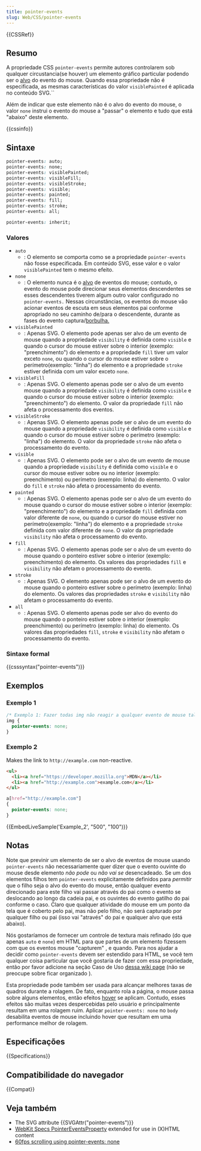 ```yaml
---
title: pointer-events
slug: Web/CSS/pointer-events
---
```


{{CSSRef}}

## Resumo

A propriedade CSS `pointer-events` permite autores controlarem sob qualquer circustancia(se houver) um elemento gráfico particular podendo ser o [alvo](/pt-BR/docs/Web/API/event.target) do evento do mouse. Quando essa propriedade não é especificada, as mesmas características do valor `visiblePainted` é aplicada no conteúdo SVG.``

Além de indicar que este elemento não é o alvo do evento do mouse, o valor `none` instrui o evento do mouse a "passar" o elemento e tudo que está "abaixo" deste elemento.

{{cssinfo}}

## Sintaxe

```css
pointer-events: auto;
pointer-events: none;
pointer-events: visiblePainted;
pointer-events: visibleFill;
pointer-events: visibleStroke;
pointer-events: visible;
pointer-events: painted;
pointer-events: fill;
pointer-events: stroke;
pointer-events: all;

pointer-events: inherit;
```

### Valores

- `auto`
  - : O elemento se comporta como se a propriedade `pointer-events` não fosse especificada. Em conteúdo SVG, esse valor e o valor `visiblePainted` tem o mesmo efeito.
- `none`
  - : O elemento nunca é o [alvo](/pt-BR/docs/Web/API/event.target) de eventos do mouse; contudo, o evento do mouse pode direcionar seus elementos descendentes se esses descendentes tiverem algum outro valor configurado no `pointer-events.` Nessas circunstâncias, os eventos do mouse vão acionar eventos de escuta em seus elementos pai conforme apropriado no seu caminho de/para o descendente, durante as fases do evento captura/[borbulha.](/pt-BR/docs/Web/API/event.bubbles)
- `visiblePainted`
  - : Apenas SVG. O elemento pode apenas ser alvo de um evento de mouse quando a propriedade `visibility` é definida como `visible` e quando o cursor do mouse estiver sobre o interior (exemplo: "preenchimento") do elemento e a propriedade `fill` tiver um valor exceto `none`, ou quando o cursor do mouse estiver sobre o perímetro(exemplo: "linha") do elemento e a propriedade `stroke` estiver definida com um valor exceto `none`.
- `visibleFill`
  - : Apenas SVG. O elemento apenas pode ser o alvo de um evento mouse quando a propriedade `visibility` é definida como `visible` e quando o cursor do mouse estiver sobre o interior (exemplo: "preenchimento") do elemento. O valor da propriedade `fill` não afeta o processamento dos eventos.
- `visibleStroke`
  - : Apenas SVG. O elemento apenas pode ser o alvo de um evento do mouse quando a propriedade `visibility` é definida como `visible` e quando o cursor do mouse estiver sobre o perímetro (exemplo: "linha") do elemento. O valor da propriedade `stroke` não afeta o processamento do evento.
- `visible`
  - : Apenas SVG. O elemento pode ser o alvo de um evento de mouse quando a propriedade `visibility` é definida como `visible` e o cursor do mouse estiver sobre ou no interior (exemplo: preenchimento) ou perímetro (exemplo: linha) do elemento. O valor do `fill` e `stroke` não afeta o processamento do evento.
- `painted`
  - : Apenas SVG. O elemento apenas pode ser o alvo de um evento do mouse quando o cursor do mouse estiver sobre o interior (exemplo: "preenchimento") do elemento e a propriedade `fill` definida com valor diferente de `none`, ou quando o cursor do mouse estiver no perímetro(exemplo: "linha") do elemento e a propriedade `stroke` definida com valor diferente de `none`. O valor da propriedade `visibility` não afeta o processamento do evento.
- `fill`
  - : Apenas SVG. O elemento apenas pode ser o alvo de um evento do mouse quando o ponteiro estiver sobre o interior (exemplo: preenchimento) do elemento. Os valores das propriedades `fill` e `visibility` não afetam o processamento do evento.
- `stroke`
  - : Apenas SVG. O elemento apenas pode ser o alvo de um evento do mouse quando o ponteiro estiver sobre o perímetro (exemplo: linha) do elemento. Os valores das propriedades `stroke` e `visibility` não afetam o processamento do evento.
- `all`
  - : Apenas SVG. O elemento apenas pode ser alvo do evento do mouse quando o ponteiro estiver sobre o interior (exemplo: preenchimento) ou perímetro (exemplo: linha) do elemento. Os valores das propriedades `fill`, `stroke` e `visibility` não afetam o processamento do evento.

### Sintaxe formal

{{csssyntax("pointer-events")}}

## Exemplos

### Exemplo 1

```css
/* Exemplo 1: Fazer todas img não reagir a qualquer evento de mouse tal como arrastar, passar sobre, clique etc */
img {
  pointer-events: none;
}
```

### Exemplo 2

Makes the link to `http://example.com` non-reactive.

```html
<ul>
  <li><a href="https://developer.mozilla.org">MDN</a></li>
  <li><a href="http://example.com">example.com</a></li>
</ul>
```

```css
a[href="http://example.com"]
{
  pointer-events: none;
}
```

{{EmbedLiveSample('Example_2', "500", "100")}}

## Notas

Note que previnir um elemento de ser o alvo de eventos de mouse usando `pointer-events` não necessariamente quer dizer que o evento ouvinte do mouse desde elemento _não pode_ ou _não vai se_ desencadeado. Se um dos elementos filhos tem `pointer-events` explicitamente definidos para _permitir_ que o filho seja o alvo do evento do mouse, então qualquer evento direcionado para este filho vai passar através do pai como o evento se deslocando ao longo da cadeia pai, e os ouvintes do evento gatilho do pai conforme o caso. Claro que qualquer atividade do mouse em um ponto da tela que é coberto pelo pai, mas não pelo filho, não será capturado por qualquer filho ou pai (isso vai "através" do pai e qualquer alvo que está abaixo).

Nós gostaríamos de fornecer um controle de textura mais refinado (do que apenas `auto` e `none`) em HTML para que partes de um elemento fizessem com que os eventos mouse "capturem" , e quando. Para nos ajudar a decidir como `pointer-events` devem ser estendido para HTML, se você tem qualquer coisa particular que você gostaria de fazer com essa propriedade, então por favor adicione na seção Caso de Uso [dessa wiki page](https://wiki.mozilla.org/SVG:pointer-events) (não se preocupe sobre ficar organizado ).

Esta propriedade pode também ser usada para alcançar melhores taxas de quadros durante a rolagem. De fato, enquanto rola a página, o mouse passa sobre alguns elementos, então efeitos [hover](/pt-BR/docs/Web/CSS/:hover) se aplicam. Contudo, esses efeitos são muitas vezes despercebidas pelo usuário e principalmente resultam em uma rolagem ruim. Aplicar `pointer-events: none` no `body` desabilita eventos de mouse incluindo hover que resultam em uma performance melhor de rolagem.

## Especificações

{{Specifications}}

## Compatibilidade do navegador

{{Compat}}

## Veja também

- The SVG attribute {{SVGAttr("pointer-events")}}
- [WebKit Specs PointerEventsProperty](http://webkit.org/specs/PointerEventsProperty.html) extended for use in (X)HTML content
- [60fps scrolling using pointer-events: none](http://www.thecssninja.com/javascript/pointer-events-60fps)
